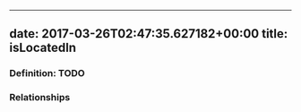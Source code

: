 
---
date: 2017-03-26T02:47:35.627182+00:00
title: isLocatedIn
---
### Definition: TODO

### Relationships
